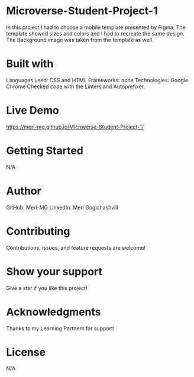 # Microverse-Student-Project-1
In this project I had to choose a mobile template presented by Figma.
The template showed sizes and colors and I had to recreate the same design. 
The Background image was taken from the template as well.

# Built with
Languages used: CSS and HTML
Frameworks: none
Technologies: Google Chrome
Checked code with the Linters and Autoprefixer. 


# Live Demo
https://meri-mg.github.io/Microverse-Student-Project-1/

# Getting Started
N/A

# Author
GitHub: Meri-MG 
LinkedIn: Meri Gogichashvili

# Contributing
Contributions, issues, and feature requests are welcome!

# Show your support
Give a star if you like this project!

# Acknowledgments
Thanks to my Learning Partners for support!

# License
N/A

